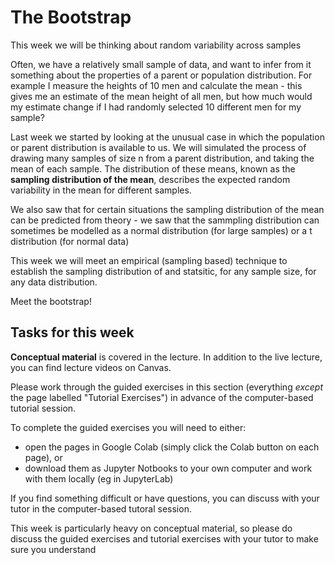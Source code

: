 #  The Bootstrap

This week we will be thinking about random variability across samples

Often, we have a relatively small sample of data, and want to infer
from it something about the properties of a parent or population
distribution. For example I measure the heights of 10 men and
calculate the mean - this gives me an estimate of the mean height of
all men, but how much would my estimate change if I had randomly
selected 10 different men for my sample?

Last week we started by looking at the unusual case in which the population or
parent distribution is available to us. We will simulated the process of drawing many samples of size n
from a parent distribution, and taking the mean of each sample. The
distribution of these means, known as the **sampling distribution of
the mean**, describes the expected random variability in the mean
for different samples.

We also saw that for certain situations the sampling distribution of
the mean can be predicted from theory - we saw that the sammpling
distribution can sometimes be modelled as a normal distribution (for large samples) or a t distribution (for normal data)

This week we will meet an empirical (sampling based) technique to establish the sampling distribution of and statsitic, for any sample size, for any data distribution.

Meet the bootstrap!


## Tasks for this week

**Conceptual material** is covered in the lecture. In addition to the
live lecture, you can find lecture videos on Canvas.

Please work through the guided exercises in this section (everything
*except* the page labelled "Tutorial Exercises") in advance of
the computer-based tutorial session.

To complete the guided exercises you will need to either:

* open the pages in Google Colab (simply click the Colab button on each page), or
* download them as Jupyter Notbooks to your own computer and work
with them locally (eg in JupyterLab)


If you find something difficult or have questions, you can discuss
with your tutor in the computer-based tutoral session.

This week is particularly heavy on conceptual material, so please do
discuss the guided exercises and tutorial exercises with your tutor to
make sure you understand
